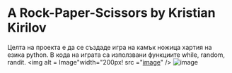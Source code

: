 # A Rock-Paper-Scissors by Kristian Kirilov
Целта на проекта е да се създаде игра на камък ножица хартия на езика python.
В кода на играта са използвани функциите while, random, randit.
<img alt = Image"width="200px! src ="[image](https://github.com/VisedChipmunk35/RockPaperScissorsbyKristian/assets/56877779/28813c9c-45cf-4e20-954f-432a2ba166a2)" />
![image](https://github.com/VisedChipmunk35/RockPaperScissorsbyKristian/assets/56877779/8085dbcf-7779-4fb1-a3c1-9d601fa05770)
